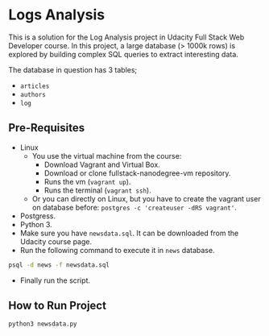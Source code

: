 # Logs Analysis

This is a solution for the Log Analysis project in Udacity Full Stack Web Developer course.
In this project, a large database (> 1000k rows) is explored by building complex SQL queries to extract interesting data.

The database in question has 3 tables;
- `articles`
- `authors`
- `log`

## Pre-Requisites
- Linux
  - You use the virtual machine from the course:
    - Download Vagrant and Virtual Box.
    - Download or clone fullstack-nanodegree-vm repository.
    - Runs the vm (`vagrant up`).
    - Runs the terminal (`vagrant ssh`).
  - Or you can directly on Linux, but you have to create the vagrant user on database before: `postgres -c 'createuser -dRS vagrant'`.
- Postgress.
- Python 3.
- Make sure you have `newsdata.sql`. It can be downloaded from the Udacity course page.
- Run the following command to execute it in `news` database.

```sh
psql -d news -f newsdata.sql
```

- Finally run the script.


## How to Run Project

```sh
python3 newsdata.py
```

